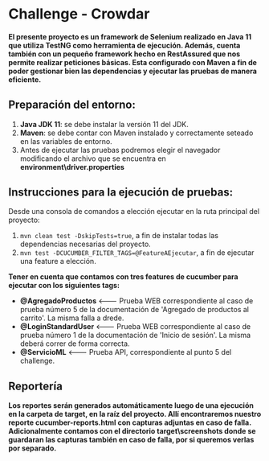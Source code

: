 # Challenge - Crowdar

#### El presente proyecto es un framework de Selenium realizado en Java 11 que utiliza TestNG como herramienta de ejecución. Además, cuenta también con un pequeño framework hecho en RestAssured que nos permite realizar peticiones básicas. Esta configurado con Maven a fin de poder gestionar bien las dependencias y ejecutar las pruebas de manera eficiente.

## Preparación del entorno:
1.  **Java JDK 11**: se debe instalar la versión 11 del JDK.
2.  **Maven**: se debe contar con Maven instalado y correctamente seteado en las variables de entorno.
3.  Antes de ejecutar las pruebas podremos elegir el navegador modificando el archivo que se encuentra en **environment\driver.properties**

## Instrucciones para la ejecución de pruebas: 
Desde una consola de comandos a elección ejecutar en la ruta principal del proyecto:

1. ```mvn clean test -DskipTests=true```, a fin de instalar todas las dependencias necesarias del proyecto.
2. ```mvn test -DCUCUMBER_FILTER_TAGS=@FeatureAEjecutar```, a fin de ejecutar una feature a elección. 

**Tener en cuenta que contamos con tres features de cucumber para ejecutar con los siguientes tags:**
  - **@AgregadoProductos** <--- Prueba WEB correspondiente al caso de prueba número 5 de la documentación de 'Agregado de productos al carrito'. La misma falla a drede.
  - **@LoginStandardUser** <--- Prueba WEB correspondiente al caso de prueba número 1 de la documentación de 'Inicio de sesión'. La misma deberá correr de forma correcta.
  - **@ServicioML**        <--- Prueba API, correspondiente al punto 5 del challenge.

## Reportería
**Los reportes serán generados automáticamente luego de una ejecución en la carpeta de target, en la raíz del proyecto. Allí encontraremos nuestro reporte cucumber-reports.html con capturas adjuntas en caso de falla.
Adicionalmente contamos con el directorio target\screenshots donde se guardaran las capturas también en caso de falla, por si queremos verlas por separado.**



